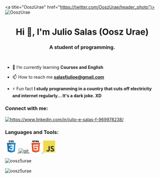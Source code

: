 <a title="OoszUrae" href="https://twitter.com/OoszUrae/header_photo")><img src="1500x500.jpg" alt="OoszUrae" /></a>
<h1 align="center">Hi 👋, I'm Julio Salas (Oosz Urae)</h1>
<h3 align="center">A student of programming.</h3>

<p align="left"> <a href="https://twitter.com/" target="blank"><img src="https://img.shields.io/twitter/follow/?logo=twitter&style=for-the-badge" alt="" /></a> </p>

- 🌱 I’m currently learning **Courses and English**

- 📫 How to reach me **salasfjulioe@gmail.com**

- ⚡ Fun fact **I study programming in a country that cuts off electricity and internet regularly... It's a dark joke. XD**

<h3 align="left">Connect with me:</h3>
<p align="left">
<a href="https://linkedin.com/in/https://www.linkedin.com/in/julio-e-salas-f-969978238/" target="blank"><img align="center" src="https://raw.githubusercontent.com/rahuldkjain/github-profile-readme-generator/master/src/images/icons/Social/linked-in-alt.svg" alt="https://www.linkedin.com/in/julio-e-salas-f-969978238/" height="30" width="40" /></a>
</p>

<h3 align="left">Languages and Tools:</h3>
<p align="left"> <a href="https://www.w3schools.com/css/" target="_blank" rel="noreferrer"> <img src="https://raw.githubusercontent.com/devicons/devicon/master/icons/css3/css3-original-wordmark.svg" alt="css3" width="40" height="40"/> </a> <a href="https://git-scm.com/" target="_blank" rel="noreferrer"> <img src="https://www.vectorlogo.zone/logos/git-scm/git-scm-icon.svg" alt="git" width="40" height="40"/> </a> <a href="https://www.w3.org/html/" target="_blank" rel="noreferrer"> <img src="https://raw.githubusercontent.com/devicons/devicon/master/icons/html5/html5-original-wordmark.svg" alt="html5" width="40" height="40"/> </a> <a href="https://developer.mozilla.org/en-US/docs/Web/JavaScript" target="_blank" rel="noreferrer"> <img src="https://raw.githubusercontent.com/devicons/devicon/master/icons/javascript/javascript-original.svg" alt="javascript" width="40" height="40"/> </a> </p>

<p><img align="center" src="https://github-readme-stats.vercel.app/api/top-langs?username=oosz5urae&show_icons=true&locale=en&layout=compact" alt="oosz5urae" /></p>

<p><img align="center" src="https://github-readme-streak-stats.herokuapp.com/?user=oosz5urae&" alt="oosz5urae" /></p>
